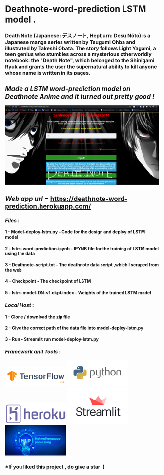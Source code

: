 # Deathnote-word-prediction LSTM model .

### Death Note (Japanese: デスノート, Hepburn: Desu Nōto) is a Japanese manga series written by Tsugumi Ohba and illustrated by Takeshi Obata. The story follows Light Yagami, a teen genius who stumbles across a mysterious otherworldly notebook: the "Death Note", which belonged to the Shinigami Ryuk and grants the user the supernatural ability to kill anyone whose name is written in its pages.

## *Made a LSTM word-prediction model on Deathnote Anime and it turned out pretty good !*
![Deathnote](deathnote-deploy.png)

## *Web app url* = https://deathnote-word-prediction.herokuapp.com/

### *Files* : 
#### 1 - Model-deploy-lstm.py - Code for the design and deploy of LSTM model
#### 2 - lstm-word-prediction.ipynb - IPYNB file for the training of LSTM model using the data
#### 3 - Deathnote-script.txt - The deathnote data script ,which I scraped from the web
#### 4 - Checkpoint - The checkpoint of LSTM
#### 5 - lstm-model-DN-v1.ckpt.index - Weights of the trained LSTM model

### *Local Host* : 
#### 1 - Clone / download the zip file
#### 2 - Give the correct path of the data file into model-deploy-lstm.py
#### 3 - Run - Streamlit run model-deploy-lstm.py

### *Framework and Tools* : 
<img src="tf.png" width="200"> <img src="python.png" width="200"> <img src="heroku.jpg" width="200"> <img src="streamlit.png" width="200"> <img src="nlp.jpg" width="200">

### *If you liked this project , do give a star :)
